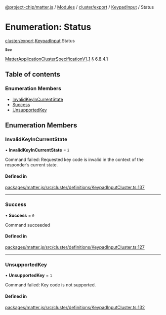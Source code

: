 [@project-chip/matter.js](../README.md) / [Modules](../modules.md) / [cluster/export](../modules/cluster_export.md) / [KeypadInput](../modules/cluster_export.KeypadInput.md) / Status

# Enumeration: Status

[cluster/export](../modules/cluster_export.md).[KeypadInput](../modules/cluster_export.KeypadInput.md).Status

**`See`**

[MatterApplicationClusterSpecificationV1_1](../interfaces/spec_export.MatterApplicationClusterSpecificationV1_1.md) § 6.8.4.1

## Table of contents

### Enumeration Members

- [InvalidKeyInCurrentState](cluster_export.KeypadInput.Status.md#invalidkeyincurrentstate)
- [Success](cluster_export.KeypadInput.Status.md#success)
- [UnsupportedKey](cluster_export.KeypadInput.Status.md#unsupportedkey)

## Enumeration Members

### InvalidKeyInCurrentState

• **InvalidKeyInCurrentState** = ``2``

Command failed: Requested key code is invalid in the context of the responder’s current state.

#### Defined in

[packages/matter.js/src/cluster/definitions/KeypadInputCluster.ts:137](https://github.com/project-chip/matter.js/blob/c15b1068/packages/matter.js/src/cluster/definitions/KeypadInputCluster.ts#L137)

___

### Success

• **Success** = ``0``

Command succeeded

#### Defined in

[packages/matter.js/src/cluster/definitions/KeypadInputCluster.ts:127](https://github.com/project-chip/matter.js/blob/c15b1068/packages/matter.js/src/cluster/definitions/KeypadInputCluster.ts#L127)

___

### UnsupportedKey

• **UnsupportedKey** = ``1``

Command failed: Key code is not supported.

#### Defined in

[packages/matter.js/src/cluster/definitions/KeypadInputCluster.ts:132](https://github.com/project-chip/matter.js/blob/c15b1068/packages/matter.js/src/cluster/definitions/KeypadInputCluster.ts#L132)
